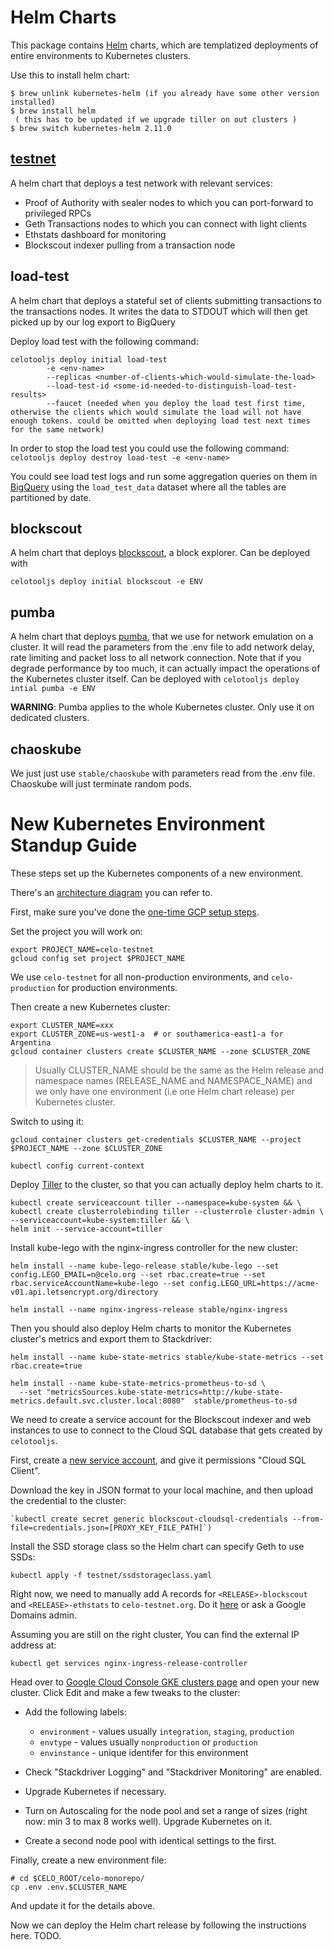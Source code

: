 # Helm Charts

This package contains [Helm](https://github.com/helm/helm#helm-in-a-handbasket) charts, which are templatized deployments of entire environments to Kubernetes clusters.

Use this to install helm chart:

```
$ brew unlink kubernetes-helm (if you already have some other version installed)
$ brew install helm
 ( this has to be updated if we upgrade tiller on out clusters )
$ brew switch kubernetes-helm 2.11.0
```

## [testnet](testnet/README.md)

A helm chart that deploys a test network with relevant services:

- Proof of Authority with sealer nodes to which you can port-forward to privileged RPCs
- Geth Transactions nodes to which you can connect with light clients
- Ethstats dashboard for monitoring
- Blockscout indexer pulling from a transaction node

## load-test

A helm chart that deploys a stateful set of clients submitting transactions to the transactions nodes. It writes the data to STDOUT which will then get picked up by our log export to BigQuery

Deploy load test with the following command:

```
celotooljs deploy initial load-test
        -e <env-name>
        --replicas <number-of-clients-which-would-simulate-the-load>
        --load-test-id <some-id-needed-to-distinguish-load-test-results>
        --faucet (needed when you deploy the load test first time, otherwise the clients which would simulate the load will not have enough tokens. could be omitted when deploying load test next times for the same network)
```

In order to stop the load test you could use the following command:
`celotooljs deploy destroy load-test -e <env-name>`

You could see load test logs and run some aggregation queries on them in [BigQuery](https://console.cloud.google.com/bigquery?project=celo-testnet) using the `load_test_data` dataset where all the tables are partitioned by date.

## blockscout

A helm chart that deploys [blockscout](https://github.com/poanetwork/blockscout), a block explorer. Can be deployed with

`celotooljs deploy initial blockscout -e ENV`

## pumba

A helm chart that deploys [pumba](https://github.com/alexei-led/pumba), that we use for network emulation on a cluster. It will read the parameters from the .env file to add network delay, rate limiting and packet loss to all network connection. Note that if you degrade performance by too much, it can actually impact the operations of the Kubernetes cluster itself. Can be deployed with `celotooljs deploy intial pumba -e ENV`

**WARNING**: Pumba applies to the whole Kubernetes cluster. Only use it on dedicated clusters.

## chaoskube

We just just use `stable/chaoskube` with parameters read from the .env file. Chaoskube will just terminate random pods.

# New Kubernetes Environment Standup Guide

These steps set up the Kubernetes components of a new environment.

There's an [architecture diagram](https://docs.google.com/presentation/d/1kIxqXddOS4ewnxhxyMbl9xRcE_CCld_JTBwn3HmnvQc/edit#slide=id.p) you can refer to.

First, make sure you've done the [one-time GCP setup steps](https://github.com/celo-org/bootnode/tree/master/engsetup#one-time-setup-for-google-cloud-platform).

Set the project you will work on:

```console
export PROJECT_NAME=celo-testnet
gcloud config set project $PROJECT_NAME
```

We use `celo-testnet` for all non-production environments, and `celo-production` for production environments.

Then create a new Kubernetes cluster:

```console
export CLUSTER_NAME=xxx
export CLUSTER_ZONE=us-west1-a  # or southamerica-east1-a for Argentina
gcloud container clusters create $CLUSTER_NAME --zone $CLUSTER_ZONE
```

> Usually CLUSTER_NAME should be the same as the Helm release and namespace names (RELEASE_NAME and NAMESPACE_NAME) and we only have one environment (i.e one Helm chart release) per Kubernetes cluster.

Switch to using it:

```console
gcloud container clusters get-credentials $CLUSTER_NAME --project $PROJECT_NAME --zone $CLUSTER_ZONE

kubectl config current-context
```

Deploy [Tiller](https://github.com/helm/helm#helm-in-a-handbasket) to the cluster, so that you can actually deploy helm charts to it.

```console
kubectl create serviceaccount tiller --namespace=kube-system && \
kubectl create clusterrolebinding tiller --clusterrole cluster-admin \
--serviceaccount=kube-system:tiller && \
helm init --service-account=tiller
```

Install kube-lego with the nginx-ingress controller for the new cluster:

```console
helm install --name kube-lego-release stable/kube-lego --set config.LEGO_EMAIL=n@celo.org --set rbac.create=true --set rbac.serviceAccountName=kube-lego --set config.LEGO_URL=https://acme-v01.api.letsencrypt.org/directory

helm install --name nginx-ingress-release stable/nginx-ingress
```

Then you should also deploy Helm charts to monitor the Kubernetes cluster's metrics and export them to Stackdriver:

```console
helm install --name kube-state-metrics stable/kube-state-metrics --set rbac.create=true

helm install --name kube-state-metrics-prometheus-to-sd \
  --set "metricsSources.kube-state-metrics=http://kube-state-metrics.default.svc.cluster.local:8080"  stable/prometheus-to-sd
```

We need to create a service account for the Blockscout indexer and web instances to use to connect to the Cloud SQL database that gets created by `celotooljs`.

First, create a [new service account](https://console.cloud.google.com/iam-admin/serviceaccounts/create?project=celo-testnet), and give it permissions
"Cloud SQL Client".

Download the key in JSON format to your local machine, and then upload the credential to the cluster:

```
`kubectl create secret generic blockscout-cloudsql-credentials --from-file=credentials.json=[PROXY_KEY_FILE_PATH]`)
```

Install the SSD storage class so the Helm chart can specify Geth to use SSDs:

```
kubectl apply -f testnet/ssdstorageclass.yaml
```

Right now, we need to manually add A records for `<RELEASE>-blockscout` and `<RELEASE>-ethstats` to `celo-testnet.org`. Do it [here](https://domains.google.com/registrar?hl=en#z=a&d=25067079,celo-testnet.org&chp=z,d) or ask a Google Domains admin.

Assuming you are still on the right cluster, You can find the external IP address at:

```
kubectl get services nginx-ingress-release-controller
```

Head over to [Google Cloud Console GKE clusters page](https://console.cloud.google.com/kubernetes/list?project=celo-testnet) and open your new cluster. Click Edit and make a few tweaks to the cluster:

- Add the following labels:

  - `environment` - values usually `integration`, `staging`, `production`
  - `envtype` - values usually `nonproduction` or `production`
  - `envinstance` - unique identifer for this environment

- Check "Stackdriver Logging" and "Stackdriver Monitoring" are enabled.

- Upgrade Kubernetes if necessary.

- Turn on Autoscaling for the node pool and set a range of sizes (right now: min 3 to max 8 works well). Upgrade Kubernetes on it.

- Create a second node pool with identical settings to the first.

Finally, create a new environment file:

```
# cd $CELO_ROOT/celo-monorepo/
cp .env .env.$CLUSTER_NAME
```

And update it for the details above.

Now we can deploy the Helm chart release by following the instructions here.
TODO.

